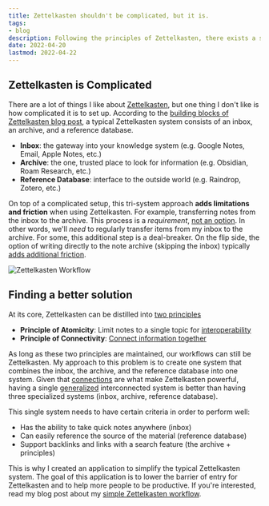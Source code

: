 ```yaml
---
title: Zettelkasten shouldn't be complicated, but it is.
tags:
- blog
description: Following the principles of Zettelkasten, there exists a simpler solution to using Zettelkasten.
date: 2022-04-20
lastmod: 2022-04-22
---
```


## Zettelkasten is Complicated

There are a lot of things I like about [Zettelkasten](../notes/Zettelkasten.md), but one thing I don't like is how complicated it is to set up. According to the [building blocks of Zettelkasten blog post](https://zettelkasten.de/posts/zettelkasten-building-blocks/),  a typical Zettelkasten system consists of an inbox, an archive, and a reference database. 

* **Inbox**: the gateway into your knowledge system (e.g. Google Notes, Email, Apple Notes, etc.)
* **Archive**: the one, trusted place to look for information (e.g. Obsidian, Roam Research, etc.)
* **Reference Database**: interface to the outside world (e.g. Raindrop,  Zotero, etc.)

On top of a complicated setup, this tri-system approach **adds limitations and friction** when using Zettelkasten. For example, transferring notes from the inbox to the archive. This process is a *requirement*, [not an option](../notes/the%20illusion%20of%20choice.md). In other words, we'll *need* to regularly transfer items from my inbox to the archive. For some, this additional step is a deal-breaker. On the flip side, the option of writing directly to the note archive (skipping the inbox) typically [adds additional friction](writing-quick-notes-in-obsidian.md). 

![Zettelkasten Workflow](posts/img/zettelkasten-workflow.png)

## Finding a better solution

At its core, Zettelkasten can be distilled into [two principles](../notes/two%20principles%20of%20zettelkasten.md)

* **Principle of Atomicity**: Limit notes to a single topic for [interoperability](../notes/interoperable%20components%20are%20efficient.md) 
* **Principle of Connectivity**: [Connect information together](../notes/connecting%20ideas%20is%20powerful.md)

As long as these two principles are maintained, our workflows can still be Zettelkasten. My approach to this problem is to create one system that combines the inbox, the archive, and the reference database into one system. Given that [connections](../notes/connecting%20ideas%20is%20powerful.md) are what make Zettelkasten powerful, having a single [generalized](../notes/use%20the%20right%20tool%20for%20the%20job.md) interconnected system is better than having three specialized systems (inbox, archive, reference database).

This single system needs to have certain criteria in order to perform well:

* Has the ability to take quick notes anywhere (inbox)
* Can easily reference the source of the material (reference database)
* Support backlinks and links with a search feature (the archive + principles)

This is why I created an application to simplify the typical Zettelkasten system. The goal of this application is to lower the barrier of entry for Zettelkasten and to help more people to be productive. If you're interested, read my blog post about my [simple Zettelkasten workflow](manage-notes-with-a-simple-workflow.md).
